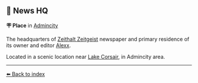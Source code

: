 ## 📰 News HQ

**🪧 Place** in [Admincity](../refs/admincity.md)

The headquarters of [Zeithalt Zeitgeist](../refs/zeithalt_zeitgeist.md) newspaper and primary residence of its owner and editor [Alexx](../refs/alexx.md).

Located in a scenic location near [Lake Corsair](../refs/lake_corsair.md), in Admincity area.


----------
[⬅️ Back to index](../#3820_s)